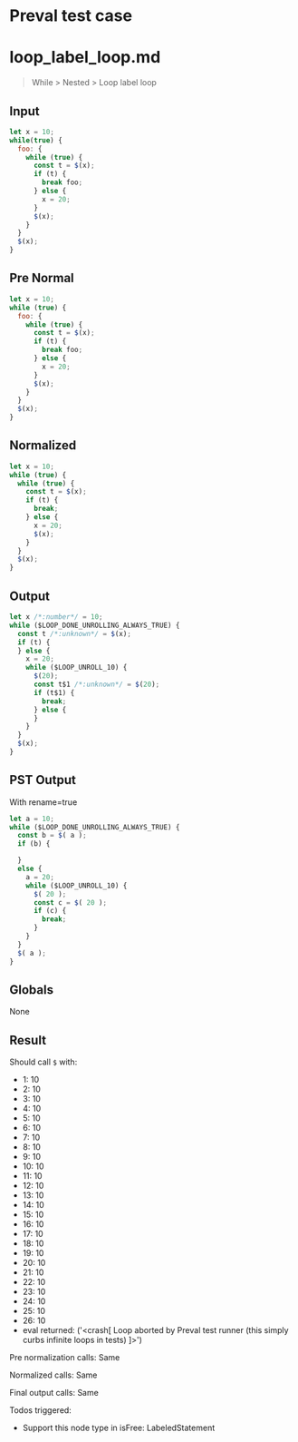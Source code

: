 # Preval test case

# loop_label_loop.md

> While > Nested > Loop label loop
>
>

## Input

`````js filename=intro
let x = 10;
while(true) {
  foo: {
    while (true) {
      const t = $(x);
      if (t) {
        break foo;
      } else {
        x = 20;
      }
      $(x);
    }
  }
  $(x);
}
`````

## Pre Normal


`````js filename=intro
let x = 10;
while (true) {
  foo: {
    while (true) {
      const t = $(x);
      if (t) {
        break foo;
      } else {
        x = 20;
      }
      $(x);
    }
  }
  $(x);
}
`````

## Normalized


`````js filename=intro
let x = 10;
while (true) {
  while (true) {
    const t = $(x);
    if (t) {
      break;
    } else {
      x = 20;
      $(x);
    }
  }
  $(x);
}
`````

## Output


`````js filename=intro
let x /*:number*/ = 10;
while ($LOOP_DONE_UNROLLING_ALWAYS_TRUE) {
  const t /*:unknown*/ = $(x);
  if (t) {
  } else {
    x = 20;
    while ($LOOP_UNROLL_10) {
      $(20);
      const t$1 /*:unknown*/ = $(20);
      if (t$1) {
        break;
      } else {
      }
    }
  }
  $(x);
}
`````

## PST Output

With rename=true

`````js filename=intro
let a = 10;
while ($LOOP_DONE_UNROLLING_ALWAYS_TRUE) {
  const b = $( a );
  if (b) {

  }
  else {
    a = 20;
    while ($LOOP_UNROLL_10) {
      $( 20 );
      const c = $( 20 );
      if (c) {
        break;
      }
    }
  }
  $( a );
}
`````

## Globals

None

## Result

Should call `$` with:
 - 1: 10
 - 2: 10
 - 3: 10
 - 4: 10
 - 5: 10
 - 6: 10
 - 7: 10
 - 8: 10
 - 9: 10
 - 10: 10
 - 11: 10
 - 12: 10
 - 13: 10
 - 14: 10
 - 15: 10
 - 16: 10
 - 17: 10
 - 18: 10
 - 19: 10
 - 20: 10
 - 21: 10
 - 22: 10
 - 23: 10
 - 24: 10
 - 25: 10
 - 26: 10
 - eval returned: ('<crash[ Loop aborted by Preval test runner (this simply curbs infinite loops in tests) ]>')

Pre normalization calls: Same

Normalized calls: Same

Final output calls: Same

Todos triggered:
- Support this node type in isFree: LabeledStatement
